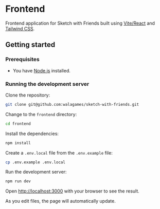 # Frontend
Frontend application for Sketch with Friends built using [Vite/React](https://vitejs.dev/) and [Tailwind CSS](https://tailwindcss.com/).

## Getting started

### Prerequisites

- You have [Node.js](https://nodejs.org/) installed.


### Running the development server

Clone the repository:

```bash
git clone git@github.com:walagames/sketch-with-friends.git
```

Change to the `frontend` directory:

```bash
cd frontend
```

Install the dependencies:

```bash
npm install
```

Create a `.env.local` file from the `.env.example` file:

```bash
cp .env.example .env.local
```

Run the development server:

```bash
npm run dev
```

Open [http://localhost:3000](http://localhost:3000) with your browser to see the result.

As you edit files, the page will automatically update.

